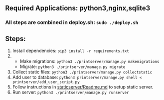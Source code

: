 ## Required Applications: python3,nginx,sqlite3

### All steps are combined in deploy.sh: `sudo ./deploy.sh`

## Steps:
1. Install dependencies: `pip3 install -r requirements.txt`	
2. * Make migrations: `python3 ./printserver/manage.py makemigrations`
	*  Migrate: `python3 ./printserver/manage.py migrate`
3. Collect static files: `python3 ./printserver/manage.py collectstatic`
4. Add user to database: `python3 printserver/manage.py shell < printserver/add_user_script.py`
5. Follow instructions in [staticserver/Readme.md](staticserver/Readme.md) to setup static server.
6. Run server: `python3 ./printserver/manage.py runserver`
